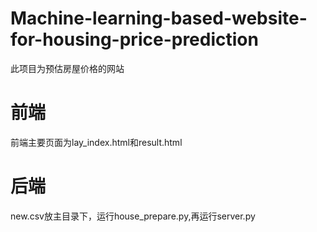# Machine-learning-based-website-for-housing-price-prediction
此项目为预估房屋价格的网站 

# 前端
前端主要页面为lay_index.html和result.html

# 后端
new.csv放主目录下，运行house_prepare.py,再运行server.py
